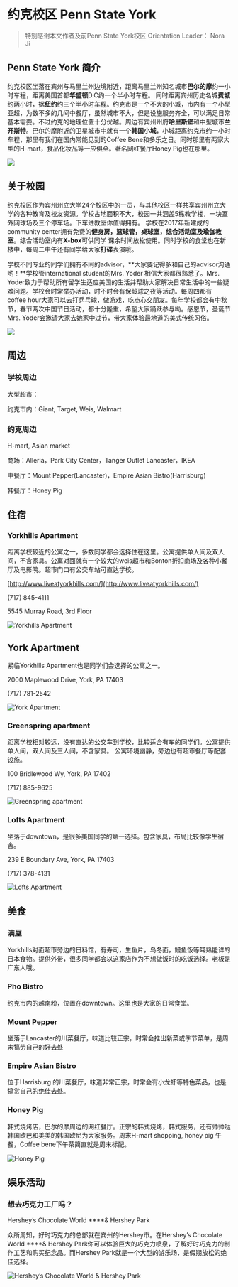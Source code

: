 # 约克校区 Penn State York

> 特别感谢本文作者及前Penn State York校区 Orientation Leader： Nora Ji

## **Penn State York 简介**

约克校区坐落在宾州与马里兰州边境附近，距离马里兰州知名城市**巴尔的摩**约一小时车程，距离美国首都**华盛顿**D.C约一个半小时车程。 同时距离宾州历史名城**费城**约两小时，据**纽约**约三个半小时车程。约克市是一个不大的小城，市内有一个小型亚超，为数不多的几间中餐厅，虽然城市不大，但是设施服务齐全，可以满足日常基本需要。不过约克的地理位置十分优越。周边有宾州州府**哈里斯堡**和中型城市**兰开斯特**。巴尔的摩附近的卫星城市中就有一个**韩国小城**，小城距离约克市约一小时车程，那里有我们在国内常能见到的Coffee Bene和多乐之日。同时那里有两家大型的H-mart，食品化妆品等一应俱全。著名网红餐厅Honey Pig也在那里。

![](../.gitbook/assets/image%20%28106%29.png)

## 关于校园

约克校区作为宾州州立大学24个校区中的一员，与其他校区一样共享宾州州立大学的各种教育及校友资源。学校占地面积不大，校园一共涵盖5栋教学楼，一块室外网球场及三个停车场。下车进教室你值得拥有。 学校在2017年新建成的community center拥有免费的**健身房，篮球管，桌球室，综合活动室及瑜伽教室**。综合活动室内有**X-box**可供同学 课余时间放松使用。同时学校的食堂也在新楼中，每周二中午还有同学给大家**打碟**表演哦。

学校不同专业的同学们拥有不同的advisor，**大家要记得多和自己的advisor沟通哟！**学校管international student的Mrs. Yoder 相信大家都很熟悉了。Mrs. Yoder致力于帮助所有留学生适应美国的生活并帮助大家解决日常生活中的一些疑难问题。学校会时常举办活动，时不时会有保龄球之夜等活动。每周四都有coffee hour大家可以去打乒乓球，做游戏，吃点心交朋友。每年学校都会有中秋节，春节两次中国节日活动，都十分隆重，希望大家踊跃参与呦。感恩节，圣诞节Mrs. Yoder会邀请大家去她家中过节，带大家体验最地道的美式传统习俗。

![](../.gitbook/assets/image%20%28158%29.png)

## **周边**

### 学校周边

大型超市： 

约克市内：Giant, Target, Weis, Walmart 

### 约克周边

H-mart, Asian market 

商场：Alleria，Park City Center，Tanger Outlet Lancaster，IKEA

中餐厅：Mount Pepper\(Lancaster\)，Empire Asian Bistro\(Harrisburg\)

韩餐厅：Honey Pig

## **住宿**

### **Yorkhills Apartment**

距离学校较近的公寓之一，多数同学都会选择住在这里。公寓提供单人间及双人间，不含家具。公寓对面就有一个较大的weis超市和Bonton折扣商场及各种小餐厅及电影院。超市门口有公交车站可直达学校。

[http://www.liveatyorkhills.com/](http://www.liveatyorkhills.com/)

\(717\) 845-4111

5545 Murray Road, 3rd Floor

![Yorkhills Apartment](../.gitbook/assets/image%20%28113%29.png)

## York **A**partment

紧临Yorkhills Apartment也是同学们会选择的公寓之一。

2000 Maplewood Drive, York, PA 17403

\(717\) 781-2542

![York Apartment](../.gitbook/assets/image%20%2874%29.png)

### Greenspring apartment

距离学校相对较远，没有直达的公交车到学校，比较适合有车的同学们。公寓提供单人间，双人间及三人间，不含家具。 公寓环境幽静，旁边也有超市餐厅等配套设施。

100 Bridlewood Wy, York, PA 17402

\(717\) 885-9625

![Greenspring apartment](../.gitbook/assets/image%20%28192%29.png)

### Lofts Apartment

坐落于downtown，是很多美国同学的第一选择。包含家具，布局比较像学生宿舍。

239 E Boundary Ave, York, PA 17403

​\(717\) 378-4131

![Lofts Apartment](../.gitbook/assets/image%20%2852%29.png)

## **美食**

### 满屋

Yorkhills对面超市旁边的日料馆，有寿司，生鱼片，乌冬面，鳗鱼饭等耳熟能详的日本食物。提供外带，很多同学都会以这家店作为不想做饭时的吃饭选择。老板是广东人哦。

### Pho Bistro

约克市内的越南粉，位置在downtown。这里也是大家的日常食堂。

### Mount Pepper

坐落于Lancaster的川菜餐厅，味道比较正宗，时常会推出新菜或季节菜单，是周末犒劳自己的好去处

### Empire Asian Bistro

位于Harrisburg 的川菜餐厅，味道非常正宗，时常会有小龙虾等特色菜品，也是犒赏自己的绝佳去处。

### Honey Pig

韩式烧烤店，巴尔的摩周边的网红餐厅。正宗的韩式烧烤，韩式服务，还有帅帅哒韩国欧巴和美美的韩国欧尼为大家服务。周末H-mart shopping, honey pig 午餐，Coffee bene下午茶简直就是周末标配。

![Honey Pig](../.gitbook/assets/image%20%2850%29.png)

## **娱乐活动**

### **想去巧克力工厂吗？**

Hershey’s Chocolate World ****& Hershey Park

众所周知，好时巧克力的总部就在宾州的Hershey市。在Hershey’s Chocolate World ****& Hershey Park你可以体验巨大的巧克力喷泉，了解好时巧克力的制作工艺和购买纪念品。而Hershey Park就是一个大型的游乐场，是假期放松的绝佳选择。

![Hershey&#x2019;s Chocolate World &amp; Hershey Park](../.gitbook/assets/image%20%2885%29.png)

